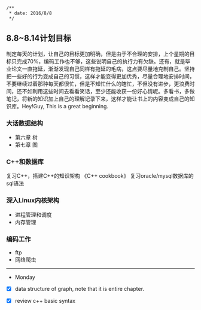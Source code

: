 ```
/**
 * date: 2016/8/8
 */
```
 
## 8.8~8.14计划目标
制定每天的计划，让自己的目标更加明确，但是由于不合理的安排，上个星期的目标只完成70%，编码工作也不够，这些说明自己的执行力有欠缺。还有，就是毕业论文一直拖延，渐渐发现自己同样有拖延的毛病，这点要尽量地克制自己。坚持把一些好的行为变成自己的习惯，这样才能变得更加优秀，尽量合理地安排时间，不要继续过着那种每天都很忙，但是不知忙什么的瞎忙，不但没有进步，更浪费时间，还不如利用这些时间去看看笑话，至少还能收获一份好心情呢。多看书，多做笔记，将新的知识加上自己的理解记录下来，这样才能让书上的内容变成自己的知识库。Hey!Guy, This is a great beginning.

### 大话数据结构
 + 第六章 树
 + 第七章 图

### C++和数据库
复习C++，搭建C++的知识架构 《C++ cookbook》 
复习oracle/mysql数据库的sql语法

### 深入Linux内核架构
 + 进程管理和调度
 + 内存管理
 
### 编码工作
 + ftp
 + 网络爬虫

***

+ Monday

 - [x] data structure of graph, note that it is entire chapter.
 - [x] review c++ basic syntax

